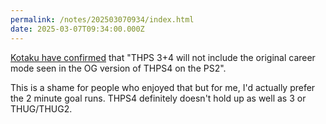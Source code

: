 ```yaml
---
permalink: /notes/202503070934/index.html
date: 2025-03-07T09:34:00.000Z
---
```


[Kotaku have confirmed](https://kotaku.com/thps-3-4-tony-hawks-pro-skater-3-4-career-mode-timer-1851768305) that "THPS 3+4 will not include the original career mode seen in the OG version of THPS4 on the PS2".

This is a shame for people who enjoyed that but for me, I'd actually prefer the 2 minute goal runs. THPS4 definitely doesn't hold up as well as 3 or THUG/THUG2.